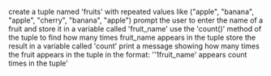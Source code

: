create a tuple named 'fruits' with repeated values like ("apple", "banana", "apple", "cherry", "banana", "apple")
prompt the user to enter the name of a fruit and store it in a variable called 'fruit_name'
use the 'count()' method of the tuple to find how many times fruit_name appears in the tuple
store the result in a variable called 'count'
print a message showing how many times the fruit appears in the tuple in the format: ''1fruit_name' appears count times in the tuple'
